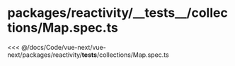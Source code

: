 # packages/reactivity/\_\_tests\_\_/collections/Map.spec.ts

<<< @/docs/Code/vue-next/vue-next/packages/reactivity/__tests__/collections/Map.spec.ts
